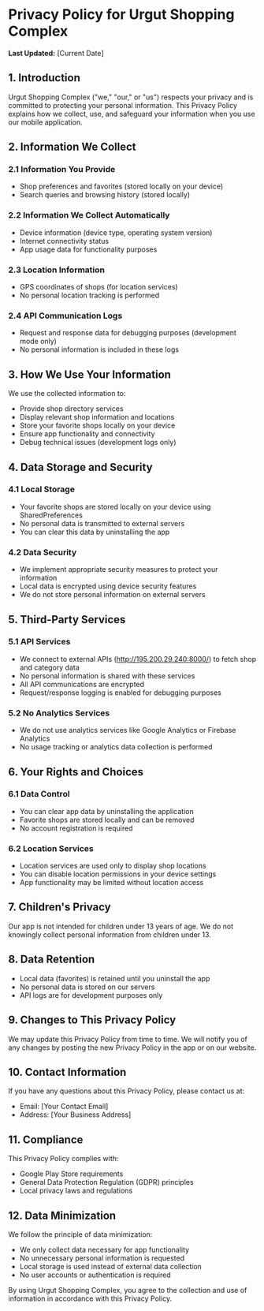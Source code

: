 # Privacy Policy for Urgut Shopping Complex

**Last Updated:** [Current Date]

## 1. Introduction

Urgut Shopping Complex ("we," "our," or "us") respects your privacy and is committed to protecting your personal information. This Privacy Policy explains how we collect, use, and safeguard your information when you use our mobile application.

## 2. Information We Collect

### 2.1 Information You Provide
- Shop preferences and favorites (stored locally on your device)
- Search queries and browsing history (stored locally)

### 2.2 Information We Collect Automatically
- Device information (device type, operating system version)
- Internet connectivity status
- App usage data for functionality purposes

### 2.3 Location Information
- GPS coordinates of shops (for location services)
- No personal location tracking is performed

### 2.4 API Communication Logs
- Request and response data for debugging purposes (development mode only)
- No personal information is included in these logs

## 3. How We Use Your Information

We use the collected information to:
- Provide shop directory services
- Display relevant shop information and locations
- Store your favorite shops locally on your device
- Ensure app functionality and connectivity
- Debug technical issues (development logs only)

## 4. Data Storage and Security

### 4.1 Local Storage
- Your favorite shops are stored locally on your device using SharedPreferences
- No personal data is transmitted to external servers
- You can clear this data by uninstalling the app

### 4.2 Data Security
- We implement appropriate security measures to protect your information
- Local data is encrypted using device security features
- We do not store personal information on external servers

## 5. Third-Party Services

### 5.1 API Services
- We connect to external APIs (http://195.200.29.240:8000/) to fetch shop and category data
- No personal information is shared with these services
- All API communications are encrypted
- Request/response logging is enabled for debugging purposes

### 5.2 No Analytics Services
- We do not use analytics services like Google Analytics or Firebase Analytics
- No usage tracking or analytics data collection is performed

## 6. Your Rights and Choices

### 6.1 Data Control
- You can clear app data by uninstalling the application
- Favorite shops are stored locally and can be removed
- No account registration is required

### 6.2 Location Services
- Location services are used only to display shop locations
- You can disable location permissions in your device settings
- App functionality may be limited without location access

## 7. Children's Privacy

Our app is not intended for children under 13 years of age. We do not knowingly collect personal information from children under 13.

## 8. Data Retention

- Local data (favorites) is retained until you uninstall the app
- No personal data is stored on our servers
- API logs are for development purposes only

## 9. Changes to This Privacy Policy

We may update this Privacy Policy from time to time. We will notify you of any changes by posting the new Privacy Policy in the app or on our website.

## 10. Contact Information

If you have any questions about this Privacy Policy, please contact us at:
- Email: [Your Contact Email]
- Address: [Your Business Address]

## 11. Compliance

This Privacy Policy complies with:
- Google Play Store requirements
- General Data Protection Regulation (GDPR) principles
- Local privacy laws and regulations

## 12. Data Minimization

We follow the principle of data minimization:
- We only collect data necessary for app functionality
- No unnecessary personal information is requested
- Local storage is used instead of external data collection
- No user accounts or authentication is required

By using Urgut Shopping Complex, you agree to the collection and use of information in accordance with this Privacy Policy.
